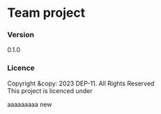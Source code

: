# Team project

### Version
0.1.0

### Licence
Copyright &copy: 2023 DEP-11. All Rights Reserved <br>
This project is licenced under 


aaaaaaaaa
new
